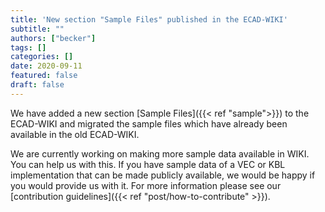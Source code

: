 ```yaml
---
title: 'New section "Sample Files" published in the ECAD-WIKI'
subtitle: ""
authors: ["becker"]
tags: []
categories: []
date: 2020-09-11
featured: false
draft: false
---
```

We have added a new section [Sample Files]({{< ref "sample">}}) to the ECAD-WIKI and migrated the sample files which have already been available in the old ECAD-WIKI.

We are currently working on making more sample data available in WIKI.  You can help us with this. If you have sample data of a VEC or KBL implementation that can be made publicly available, we would be happy if you would provide us with it. For more information please see our [contribution guidelines]({{< ref "post/how-to-contribute" >}}).